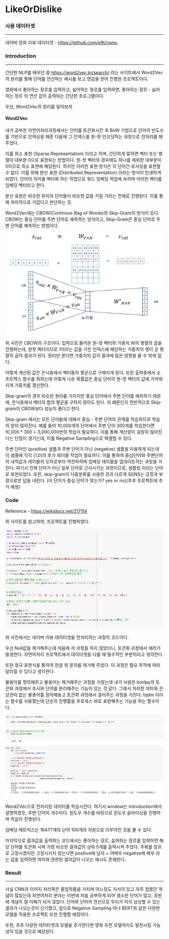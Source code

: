 # LikeOrDislike


### 사용 데이터셋

---

네이버 영화 리뷰 데이터셋 - https://github.com/e9t/nsmc



### Introduction

---

간단한 NLP를 배우던 중 https://word2vec.kr/search/ 라는 사이트에서 Word2Vec의 원리를 통해 단어를 연산하는 예시를 보고 영감을 얻어 진행한 프로젝트이다.

영화에서 좋아하는 장르를 입력하고, 싫어하는 장르를 입력하면, 좋아하는 장르 - 싫어하는 장르 의 연산 값이 출력되는 간단한 프로그램이다.

우선, Word2Vec의 원리를 알아보자

#### Word2Vec

내가 공부한 자연어처리과정에서는 단어를 토큰화시킨 후 BoW 기법으로 단어의 빈도수를 기반으로 인덱싱을 해준 다음에 그 인덱스를 원-핫 인코딩하는 과정으로 전처리를 해주었다.

이를 희소 표현 (Sparse Representation) 이라고 하며, 간단하게 말하면 벡터 또는 행렬이 대부분 0으로 표현되는 방법이다. 원-핫 벡터의 경우에도 하나를 제외한 대부분이 0이므로 희소 표현에 해당된다. 하지만 이러한 표현 방식은 각 단어간 유사성을 표현할 수 없다. 이를 위해 분산 표현 (Distributed Representation) 이라는 방식이 탄생하게 되었다. 단어의 의미를 벡터화 하는 작업으로 워드 임베딩 작업에 속하며 이러한 벡터를 임베딩 벡터라고 한다.

분산 표현은 비슷한 위치의 단어들이 비슷한 값을 가질 거라는 전제로 진행된다. 이를 통해 의미적으로 가깝다고 판단하는 것.

Word2Vec에는 CBOW(Continous Bag of Words)와 Skip-Gram의 방식이 있다. CBOW는 중심 단어를 주변 단어로 예측하는 방식이고, Skip-Gram은 중심 단어로 주변 단어를 예측하는 방법이다.

![cbow](https://github.com/seyeonJeong/LikeOrDislike/blob/main/CBOW.webp)

위 사진은 CBOW의 구조이다. 입력으로 들어온 원-핫 벡터와 가중치 W의 행렬의 곱을 진행하는데, 원핫 벡터이므로 1이라는 값을 가진 인덱스에 해당하는 가중치의 행이 곧 행렬의 곱의 결과가 된다. 원리만 본다면 가중치의 값이 결과에 많은 영향을 줄 수 밖에 없다.

이렇게 계산된 값은 은닉층에서 벡터들의 평균으로 구해지게 된다. 또한 출력층에서 소프트멕스 함수를 취하는데 이렇게 나온 확률값은 중심 단어의 원-핫 벡터의 값에 가까워지게 가중치를 갱신한다.

Skip-gram의 경우 비슷한 원리를 가지지만 중심 단어에서 주변 단어를 예측하기 때문에, 은닉층에서 벡터의 합의 평균을 구하지 않아도 된다. 이 떄문인지 전반적으로 Skip-gram이 CBOW보다 성능이 좋다고 한다.

Skip-gram 에서는 모든 단어들에 대해서 중심 - 주변 단어의 관계를 학습하므로 학습의 양이 많아진다. 예를 들어 10,000개의 단어에서 주변 단어 300개를 학습한다면 10,000 * 300 = 3,000,000번의 학습이 필요하다. 이를 통해 계산량이 굉장히 많아진다는 단점이 생기는데, 이를 Negative Sampling으로 해결할 수 있다. 

주변 단어인 (positive) 샘플과 주변 단어가 아닌 (negative) 샘플을 이용하게 되는데 이 샘플에 각각 (1,0)의 추가 레이블 작업이 필요하다. 이를 통하여 중심단어와 주변단어의 내적값과 레이블의 오차로부터 역전파하며 임베딩 테이블을 업데이트하는 과정을 거친다. 여기서 전체 단어가 아닌 일부 단어로 근사시키는 과정이므로, 샘플링 이라는 단어로 표현되었다. 또한, skip-gram이 다중분류를 사용한 것과 다르게 SGNS는 긍정과 부정으로만 답을 내린다. (이 단어가 중심 단어가 맞는가? yes or no)(추후 프로젝트에 추가 예정)


### Code

Reference - https://wikidocs.net/217114

위 사이트를 참고하여, 프로젝트를 진행하였다.

![preprocessing](https://github.com/seyeonJeong/LikeOrDislike/blob/main/preprocessing_code.PNG)


위 사진에서는 네이버 리뷰 데이터셋을 전처리하는 과정의 코드이다.

우선 Null값을 제거해주는데 처음에 저 과정을 하지 않았더니, 토큰화 과정에서 에러가 발생한다. 자연어처리 프로젝트에서 데이터셋을 다룰 때 필수적인 부분이라고 생각한다.

또한 정규 표현식을 통하여 한글 외 문자를 제거해 주었다. 이 과정은 필요 목적에 따라 달라질 수 있다고 생각한다.

불용어를 정의해주고 불용어는 제거해주는 과정을 거쳤는데 내가 사용한 konlpy의 토큰화 과정에서 조사와 단어를 분리해주는 기능이 있는 것 같다. 그래서 저러한 의미와 큰 상관이 없는 불용어를 정의해놓고 토큰화 과정에서 걸러주는 과정을 거친다. tqdm 이라는 함수를 사용했는데 단순히 진행률을 프로세스 바로 표현해주는 기능을 하는 함수이다.


![result](https://github.com/seyeonJeong/LikeOrDislike/blob/main/result.PNG)


Word2Vec으로 전처리된 데이터를 학습시킨다. 여기서 window는 Introduction에서 설명하였듯, 주변 단어의 개수이다. 윈도우 개수를 바탕으로 윈도우 슬라이싱을 진행하며 학습이 진행된다. 

임베딩 메트릭스는 16477개의 단어 100개의 차원으로 이루어진 것을 볼 수 있다.


마지막으로 결과값을 출력하는 코드에서는 좋아하는 장르, 싫어하는 장르를 입력하면 해당 단어를 토큰화 시켜 가장 비슷한 결과값의 상위 5개를 출력시켜 주었다. 주제를 장르로 고정시켰지만 고정시키지 않는다면 positive에 남자 + 여배우 negative에 배우 라는 값을 입력하면 여자와 관련된 결과값이 나오는 예시도 존재한다.


### Result

---

사실 CNN과 이미지 처리쪽은 졸업작품을 거치며 어느정도 지식이 있고 자주 접했던 개념이 많았는데 자연어처리 분야는 이번에 처음 공부하게 되어 생소한 단어가 많고, 초반에 개념이 잘 이해가 되지 않았다. 단어와 단어의 연산으로 우리가 익히 상상할 수 있는 결과가 나오는것이 신기했고, 앞으로 Negative Sampling 이나 BERT와 같은 다양한 모델을 적용한 프로젝트 또한 진행할 예정이다.

또한, 추후 다양한 데이터셋과 모델을 추가한다면 영화 추천 모델까지도 발전시킬 가능성이 있을 것으로 예상된다.


